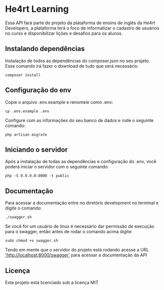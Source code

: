 # He4rt Learning 

Essa API fará parte do projeto da plataforma de ensino de inglês da He4rt Developers, a plataforma terá o foco de informatizar o cadastro de usuários no curso e disponibilizar lições e desafios para os alunos.

## Instalando dependências

Instalação de todos as dependências do composer.json no seu projeto. Esse comando irá fazer o download de tudo que será necessário:

`composer install`

## Configuração do env

Copie o arquivo .env.example e renomeie como .env:

`cp .env.example .env`

Configure com as informações do seu banco de dados e rode o seguinte comando:

`php artisan migrate`

## Iniciando o servidor

Após a instalação de todas as dependências e configuração do .env, você poderá iniciar o servidor com o seguinte comando:

`php -S 0.0.0.0:8000 -t public`

## Documentação

Para acessar a documentação entre no diretório development no terminal e digite o comando:

`./swagger.sh`

Se você for um usuário de linux é necessário dar permissão de execução para o swagger, então antes de rodar o comando acima digite:

`sudo chmod +x swagger.sh`

Tendo em mente que o servidor do projeto está rodando acesse a URL ['http://localhost:8000/swagger'](http://localhost:8000/swagger) para acessar a documentação da API

## Licença

Este projeto está licenciado sob a licença MIT

